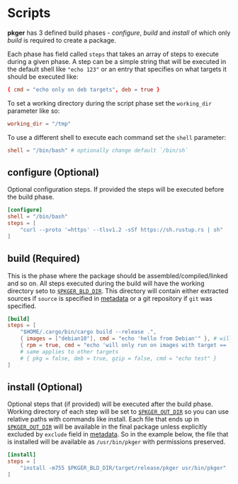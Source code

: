 # Scripts

**pkger** has 3 defined build phases - *configure*, *build* and *install* of which only *build* is required to create a package.  

Each phase has field called `steps` that takes an array of steps to execute during a given phase. A step can be a simple string that will be executed in the default shell like `"echo 123"` or an entry that specifies on what targets it should be executed like:
```toml
{ cmd = "echo only on deb targets", deb = true }
```

To set a working directory during the script phase set the `working_dir` parameter like so:
```toml
working_dir = "/tmp"
```

To use a different shell to execute each command set the `shell` parameter:
```toml
shell = "/bin/bash" # optionally change default `/bin/sh`
```

## configure (Optional)

Optional configuration steps. If provided the steps will be executed before the build phase.

```toml
[configure]
shell = "/bin/bash"
steps = [
    "curl --proto '=https' --tlsv1.2 -sSf https://sh.rustup.rs | sh"
]
```

## build (Required)

This is the phase where the package should be assembled/compiled/linked and so on. All steps executed during the build will have the working directory seto to [`$PKGER_BLD_DIR`](./env.md#pkger-variables). This directory will contain either extracted sources if `source` is specified in [metadata](./metadata.md#optional-fields) or a git repository if `git` was specified.

```toml
[build]
steps = [
    "$HOME/.cargo/bin/cargo build --release .",
    { images = ["debian10"], cmd = "echo 'hello from Debian'" }, # will only be executed on image `debian10`
    { rpm = true, cmd = "echo 'will only run on images with target == `rpm`'" }
    # same applies to other targets
    # { pkg = false, deb = true, gzip = false, cmd = "echo test" }
]
```

## install (Optional)

Optional steps that (if provided) will be executed after the build phase. Working directory of each step will be set to [`$PKGER_OUT_DIR`](./env.md#pkger-variables) so you can use relative paths with commands like install. Each file that ends up in [`$PKGER_OUT_DIR`](./env.md#pkger-variables) will be available in the final package unless explicitly excluded by `exclude` field in [metadata](./metadata.md#optional-fields). So in the example below, the file that is installed will be available as `/usr/bin/pkger` with permissions preserved.

```toml
[install]
steps = [
    "install -m755 $PKGER_BLD_DIR/target/release/pkger usr/bin/pkger"
]
```
